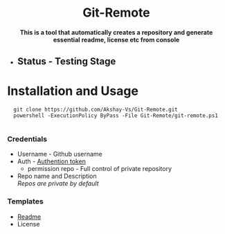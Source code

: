 <h1 align="center"> Git-Remote </h1>
<h4 align="center"> 
This is a tool that automatically creates a repository and generate essential readme, license etc from console
</h4>

- ## Status - Testing Stage <br>
# Installation and Usage
```
  git clone https://github.com/Akshay-Vs/Git-Remote.git
  powershell -ExecutionPolicy ByPass -File Git-Remote/git-remote.ps1
  
```

### Credentials
- Username  - Github username
- Auth - <a href="https://docs.github.com/en/authentication/keeping-your-account-and-data-secure/creating-a-personal-access-token">Authention token</a>
    - permission repo - Full control of private repository
- Repo name and Description<br>
<i>Repos are private by default</i>

### Templates
- <a href="https://raw.githubusercontent.com/Akshay-Vs/license-templates/master/templates"> Readme </a>
- License

